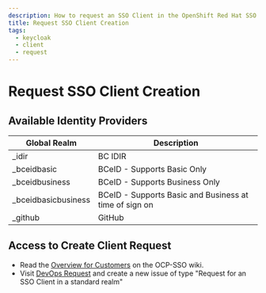 ```yaml
---
description: How to request an SSO Client in the OpenShift Red Hat SSO instance.
title: Request SSO Client Creation
tags:
  - keycloak
  - client
  - request
---
```

# Request SSO Client Creation

## Available Identity Providers

| Global Realm         | Description                                                   |
|----------------------|---------------------------------------------------------------|
| _idir                | BC IDIR                                                       |
| _bceidbasic          | BCeID - Supports Basic Only                                   |
| _bceidbusiness       | BCeID - Supports Business Only                                |
| _bceidbasicbusiness  | BCeID - Supports Basic and Business at time of sign on        |
| _github              | GitHub                                                        |



## Access to Create Client Request

- Read the [Overview for Customers](https://github.com/BCDevOps/devops-requests) on the OCP-SSO wiki.
- Visit [DevOps Request](https://github.com/BCDevOps/devops-requests) and create a new issue of type "Request for an SSO Client in a standard realm"


